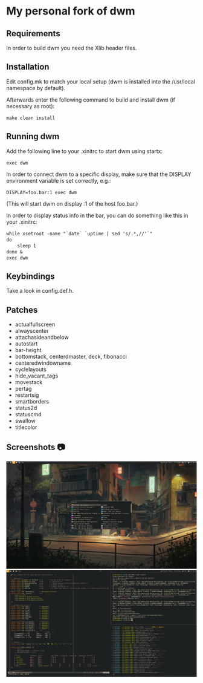 # My personal fork of dwm

## Requirements
In order to build dwm you need the Xlib header files.

## Installation
Edit config.mk to match your local setup (dwm is installed into the /usr/local namespace by default).

Afterwards enter the following command to build and install dwm (if necessary as root):

    make clean install

## Running dwm
Add the following line to your .xinitrc to start dwm using startx:

    exec dwm

In order to connect dwm to a specific display, make sure that
the DISPLAY environment variable is set correctly, e.g.:

    DISPLAY=foo.bar:1 exec dwm

(This will start dwm on display :1 of the host foo.bar.)

In order to display status info in the bar, you can do something
like this in your .xinitrc:

    while xsetroot -name "`date` `uptime | sed 's/.*,//'`"
    do
    	sleep 1
    done &
    exec dwm


## Keybindings
Take a look in config.def.h.

## Patches
* actualfullscreen
* alwayscenter
* attachasideandbelow
* autostart
* bar-height
* bottomstack, centerdmaster, deck, fibonacci
* centeredwindowname
* cyclelayouts
* hide_vacant_tags
* movestack
* pertag
* restartsig
* smartborders
* status2d
* statuscmd
* swallow
* titlecolor

## Screenshots :camera:
![alt text](img/2020-08-16-123504_1920x1080_scrot.png "screen 1")
![alt text](img/2020-08-16-123625_1920x1080_scrot.png "screen 2")
